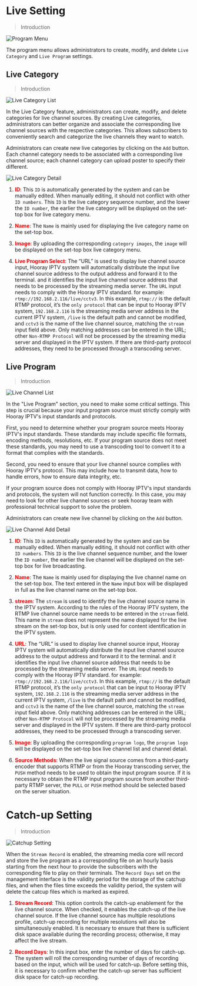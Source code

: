 # Live Setting

>Introduction

![Program Menu](_images/2.png)

The program menu allows administrators to create, modify, and delete `Live Category` and `Live Program` settings.

## Live Category

>Introduction

![Live Category List](_images/3.png)

In the Live Category feature, administrators can create, modify, and delete categories for live channel sources. By creating Live categories, administrators can better organize and associate the corresponding live channel sources with the respective categories. This allows subscribers to conveniently search and categorize the live channels they want to watch.

Administrators can create new live categories by clicking on the `Add` button. Each channel category needs to be associated with a corresponding live channel source; each channel category can upload poster to specify their different.

![Live Category Detail](_images/4-1.png)

1. <font color="red">**ID**</font>: This `ID` is automatically generated by the system and can be manually edited. When manually editing, it should not conflict with other `ID numbers`. This `ID` is the live category sequence number, and the lower the `ID number`, the earlier the live category will be displayed on the set-top box for live category menu.

2. <font color="red">**Name**</font>: The `Name` is mainly used for displaying the live category name on the set-top box.

3. <font color="red">**Image**</font>: By uploading the corresponding `category images`, the `image` will be displayed on the set-top box live category menu.

4. <font color="red">**Live Program Select**</font>: The “URL” is used to display live channel source input,  Hooray IPTV system will automatically distribute the input live channel source address to the output address and forward it to the terminal. and it identifies the input live channel source address that needs to be processed by the streaming media server. The `URL` input needs to comply with the Hooray IPTV standard. for example: `rtmp://192.168.2.116/live/cctv3`. In this example, `rtmp://` is the default RTMP protocol, it’s the `only protocol` that can be input to Hooray IPTV system, `192.168.2.116` is the streaming media server address in the current IPTV system, `/live` is the default path and cannot be modified, and `cctv3` is the name of the live channel source, matching the `stream` input field above. Only matching addresses can be entered in the URL; other `Non-RTMP Protocol` will not be processed by the streaming media server and displayed in the IPTV system. If there are third-party protocol addresses, they need to be processed through a transcoding server.

## Live Program

>Introduction

![Live Channel List](_images/5.png)

In the "Live Program" section, you need to make some critical settings. This step is crucial because your input program source must strictly comply with Hooray IPTV's input standards and protocols.

First, you need to determine whether your program source meets Hooray IPTV's input standards. These standards may include specific file formats, encoding methods, resolutions, etc. If your program source does not meet these standards, you may need to use a transcoding tool to convert it to a format that complies with the standards.

Second, you need to ensure that your live channel source complies with Hooray IPTV's protocol. This may include how to transmit data, how to handle errors, how to ensure data integrity, etc.

If your program source does not comply with Hooray IPTV's input standards and protocols, the system will not function correctly. In this case, you may need to look for other live channel sources or seek hooray team with professional technical support to solve the problem.

Administrators can create new live channel by clicking on the `Add` button.

![Live Channel Add Detail](_images/6.png)

1. <font color="red">**ID**</font>: This `ID` is automatically generated by the system and can be manually edited. When manually editing, it should not conflict with other `ID numbers`. This `ID` is the live channel sequence number, and the lower the `ID number`, the earlier the live channel will be displayed on the set-top box for live broadcasting.

2. <font color="red">**Name**</font>: The `Name` is mainly used for displaying the live channel name on the set-top box. The text entered in the `Name` input box will be displayed in full as the live channel name on the set-top box.

3. <font color="red">**stream**</font>: The `stream` is used to identify the live channel source name in the IPTV system. According to the rules of the Hooray IPTV system, the RTMP live channel source name needs to be entered in the `stream` field. This name in `stream` does not represent the name displayed for the live stream on the set-top box, but is only used for content identification in the IPTV system.

4. <font color="red">**URL**</font>: The “URL” is used to display live channel source input,  Hooray IPTV system will automatically distribute the input live channel source address to the output address and forward it to the terminal. and it identifies the input live channel source address that needs to be processed by the streaming media server. The `URL` input needs to comply with the Hooray IPTV standard. for example: `rtmp://192.168.2.116/live/cctv3`. In this example, `rtmp://` is the default RTMP protocol, it’s the `only protocol` that can be input to Hooray IPTV system, `192.168.2.116` is the streaming media server address in the current IPTV system, `/live` is the default path and cannot be modified, and `cctv3` is the name of the live channel source, matching the `stream` input field above. Only matching addresses can be entered in the URL; other `Non-RTMP Protocol` will not be processed by the streaming media server and displayed in the IPTV system. If there are third-party protocol addresses, they need to be processed through a transcoding server.

5. <font color="red">**Image**</font>: By uploading the corresponding `program logo`, the `program logo` will be displayed on the set-top box live channel list and channel detail.

6. <font color="red">**Source Methods**</font>: When the live signal source comes from a third-party encoder that supports RTMP or from the Hooray transcoding server, the `PUSH` method needs to be used to obtain the input program source. If it is necessary to obtain the RTMP input program source from another third-party RTMP server, the `PULL` or `PUSH` method should be selected based on the server situation.

# Catch-up Setting

>Introduction

![Catchup Setting](_images/6-1.png)

When the `Stream Record` is enabled, the streaming media core will record and store the live program as a corresponding file on an hourly basis starting from the next hour to provide the subscribers with the corresponding file to play on their terminals. The `Record Days` set on the management interface is the validity period for the storage of the catchup files, and when the files time exceeds the validity period, the system will delete the catcup files which is marked as expired.

1. <font color="red">**Stream Record**</font>: This option controls the catch-up enablement for the live channel source. When checked, it enables the catch-up of the live channel source. If the live channel source has multiple resolutions profile, catch-up recording for multiple resolutions will also be simultaneously enabled. It is necessary to ensure that there is sufficient disk space available during the recording process; otherwise, it may affect the live stream.

2. <font color="red">**Record Days**</font>: In this input box, enter the number of days for catch-up. The system will roll the corresponding number of days of recording based on the input, which will be used for catch-up. Before setting this, it is necessary to confirm whether the catch-up server has sufficient disk space for catch-up recording.

